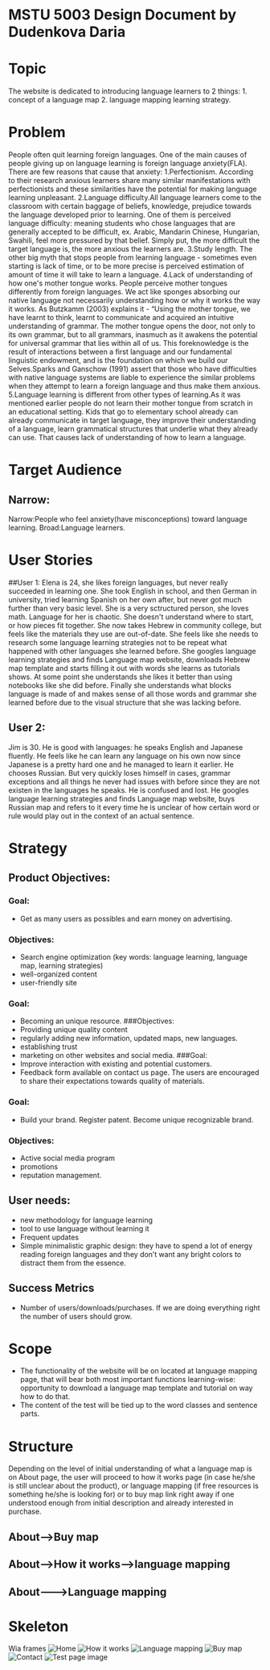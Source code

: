 # MSTU 5003 Design Document by Dudenkova Daria
# Topic
The website is dedicated to introducing language learners to 2 things: 1. concept of a language map 2. language mapping learning strategy.
# Problem
People often quit learning foreign languages. One of the main causes of people giving up on language learning is foreign language anxiety(FLA). There are few reasons that cause that anxiety:
1.Perfectionism. According to their research anxious learners share many similar manifestations with perfectionists and these similarities have the potential for making language learning unpleasant.
2.Language difficulty.All language learners come to the classroom with certain baggage of beliefs, knowledge, prejudice towards the language developed prior to learning. One of them is perceived language difficulty: meaning students who chose languages that are generally accepted to be difficult, ex. Arabic, Mandarin Chinese, Hungarian, Swahili, feel more pressured by that belief. Simply put, the more difficult the target language is, the more anxious the learners are.
3.Study length. The other big myth that stops people from learning language - sometimes even starting is lack of time, or to be more precise is perceived estimation of amount of time it will take to learn a language.
4.Lack of understanding of how one's mother tongue works. People perceive mother tongues differently from foreign languages. We act like sponges absorbing our native language not necessarily understanding how or why it works the way it works. As Butzkamm (2003) explains it - “Using the mother tongue, we have learnt to think, learnt to communicate and acquired an intuitive understanding of grammar. The mother tongue opens the door, not only to its own grammar, but to all grammars, inasmuch as it awakens the potential for universal grammar that lies within all of us. This foreknowledge is the result of interactions between a first language and our fundamental linguistic endowment, and is the foundation on which we build our Selves.Sparks and Ganschow (1991) assert that those who have difficulties with native language systems are liable to experience the similar problems when they attempt to learn a foreign language and thus make them anxious.
5.Language learning is different from other types of learning.As it was mentioned earlier people do not learn their mother tongue from scratch in an educational setting. Kids that go to elementary school already can already communicate in target language, they improve their understanding of a language, learn grammatical structures that underlie what they already can use. That causes lack of understanding of how to learn a language.

# Target Audience
## Narrow:
Narrow:People who feel anxiety(have misconceptions) toward language learning.
Broad:Language learners.

# User Stories
##User 1:
Elena is 24, she likes foreign languages, but never really succeeded in learning one. She took English in school, and then German in university, tried learning Spanish on her own after, but never got much further than very basic level. She is a very sctructured person, she loves math. Language for her is chaotic. She doesn't understand where to start, or how pieces fit together. She now takes Hebrew in community college, but feels like the materials they use are out-of-date. She feels like she needs to research some language learning strategies not to be repeat what happened with other languages she learned before. She googles language learning strategies and finds Language map website, downloads Hebrew map template and starts filling it out with words she learns as tutorials shows. At some point she understands she likes it better than using notebooks like she did before. Finally she understands what blocks language is made of and makes sense of all those words and grammar she learned before due to the visual structure that she was lacking before.
## User 2:
Jim is 30. He is good with languages: he speaks English and Japanese fluently. He feels like he can learn any language on his own now since Japanese is a pretty hard one and he managed to learn it earlier. He chooses Russian. But very quickly loses himself in cases, grammar exceptions and all things he never had issues with before since they are not existen in the languages he speaks. He is confused and lost. He googles language learning strategies and finds Language map website, buys Russian map and refers to it every time he is unclear of how certain word or rule would play out in the context of an actual sentence.
# Strategy
## Product Objectives:
### Goal:
* Get as many users as possibles and earn money on advertising.
### Objectives:
* Search engine optimization (key words: language learning, language map, learning strategies)
* well-organized content
* user-friendly site
### Goal:
* Becoming an unique resource.
###Objectives:
* Providing unique quality content
* regularly adding new information, updated maps, new languages.
* establishing trust
* marketing on other websites and social media.
###Goal:
* Improve interaction with existing and potential customers.
* Feedback form available on contact us page. The users are encouraged to share their expectations towards quality of materials.
### Goal:
* Build your brand. Register patent. Become unique recognizable brand.
### Objectives:
* Active social media program
* promotions
* reputation management.
## User needs:
* new methodology for language learning
* tool to use language without learning it
* Frequent updates
* Simple minimalistic graphic design: they have to spend a lot of energy reading foreign languages and they don’t want any bright colors to distract them from the essence.
## Success Metrics
* Number of users/downloads/purchases. If we are doing everything right the number of users should grow.
# Scope
* The functionality of the website will be on located at language mapping page, that will bear both most important functions learning-wise: opportunity to download a language map template and tutorial on way how to do that.
* The content of the test will be tied up to the word classes and sentence parts.

# Structure
Depending on the level of initial understanding of what a language map is on About page, the user will proceed to how it works page (in case he/she is still unclear about the product), or language mapping (if free resources is something he/she is looking for) or to buy map link right away if one understood enough from initial description and already interested in purchase.
## About-->Buy map
## About-->How it works-->language mapping
## About--->Language mapping

# Skeleton
Wia frames
![Home](https://pp.userapi.com/c636621/v636621361/4f14f/DsfoiBFzV6M.jpg)
![How it works](https://pp.userapi.com/c636621/v636621361/4f146/39FlJiXpiPI.jpg)
![Language mapping](https://pp.userapi.com/c636621/v636621361/4f13d/9vhOP_dawlQ.jpg)
![Buy map](https://pp.userapi.com/c636621/v636621361/4f134/UPp9rsn_jK0.jpg)
![Contact](https://pp.userapi.com/c636621/v636621361/4f12b/oCpY7Lz4c0w.jpg)
![Test page image](https://pp.userapi.com/c636621/v636621361/4f122/xh2HaVG8FSo.jpg)
